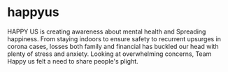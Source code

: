 # happyus

HAPPY US is creating awareness about mental health and Spreading happiness. From staying indoors to ensure safety to recurrent upsurges in corona cases, losses both family and financial has buckled our head with plenty of stress and anxiety. Looking at overwhelming concerns, Team Happy us felt a need to share people's plight.
